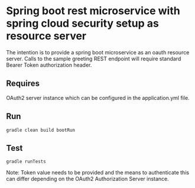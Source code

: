 # Spring boot rest microservice with spring cloud security setup as resource server

The intention is to provide a spring boot microservice as an oauth resource server.
Calls to the sample greeting REST endpoint will require standard Bearer Token authorization header.

## Requires

OAuth2 server instance which can be configured in the application.yml file.

## Run

```
gradle clean build bootRun
```

## Test

```
gradle runTests
```

Note: Token value needs to be provided and the means to authenticate this can differ depending on the OAuth2 Authorization Server instance.

